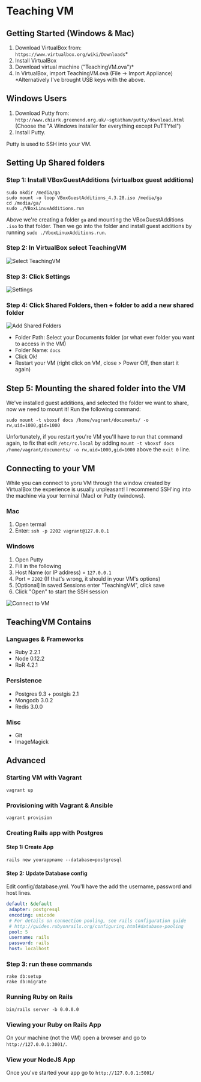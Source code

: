 # Teaching VM

## Getting Started (Windows & Mac)

1. Download VirtualBox from: `https://www.virtualbox.org/wiki/Downloads`*
2. Install VirtualBox
3. Download virtual machine ("TeachingVM.ova")*
4. In VirtualBox, import TeachingVM.ova (File -> Import Appliance)
*Alternatively I've brought USB keys with the above.

## Windows Users

1. Download Putty from: `http://www.chiark.greenend.org.uk/~sgtatham/putty/download.html` (Choose the "A Windows installer for everything except PuTTYtel")
2. Install Putty.

Putty is used to SSH into your VM.

## Setting Up Shared folders

### Step 1: Install VBoxGuestAdditions (virtualbox guest additions)
```
sudo mkdir /media/ga
sudo mount -o loop VBoxGuestAdditions_4.3.28.iso /media/ga
cd /media/ga/
sudo ./VBoxLinuxAdditions.run 
```

Above we're creating a folder `ga` and mounting the VBoxGuestAdditions `.iso` to that folder. Then
we go into the folder and install guest additions by running `sudo ./VboxLinuxAdditions.run`.

### Step 2: In VirtualBox select TeachingVM

![Select TeachingVM](/screenshots/shared-folders/1-virtualbox.png?raw=true "Select TeachingVM")

### Step 3: Click Settings

![Settings](/screenshots/shared-folders/2-settings.png?raw=true "Settings")

### Step 4: Click Shared Folders, then + folder to add a new shared folder

![Add Shared Folders](/screenshots/shared-folders/3-add-shared-folder.png?raw=true "Add Shared Folder")

* Folder Path: Select your Documents folder (or what ever folder you want to access in the VM)
* Folder Name: `docs`
* Click Ok!
* Restart your VM (right click on VM, close > Power Off, then start it again)

## Step 5: Mounting the shared folder into the VM

We've installed guest additions, and selected the folder we want to share, now we need to mount it! Run the following command:

```
sudo mount -t vboxsf docs /home/vagrant/documents/ -o rw,uid=1000,gid=1000
```

Unfortunately, if you restart you're VM you'll have to run that command again, to fix that edit `/etc/rc.local` by adding `mount -t vboxsf docs /home/vagrant/documents/ -o rw,uid=1000,gid=1000` above the `exit 0` line.


## Connecting to your VM

While you can connect to yoru VM through the window created by VirtualBox the experience is usually unpleasant! I recommend SSH'ing into the machine via your terminal (Mac) or Putty (windows).

### Mac 

1. Open termal
2. Enter: `ssh -p 2202 vagrant@127.0.0.1`

### Windows

1. Open Putty
2. Fill in the following
  1. Host Name (or IP address) = `127.0.0.1`
  2. Port = `2202` (If that's wrong, it should in your VM's options)
  3. [Optional] In saved Sessions enter "TeachingVM", click save
  4. Click "Open" to start the SSH session

![Connect to VM](/screenshots/putty.png?raw=true "Connect to VM")

## TeachingVM Contains

### Languages & Frameworks
- Ruby 2.2.1
- Node 0.12.2
- RoR 4.2.1

### Persistence
- Postgres 9.3 + postgis 2.1
- Mongodb 3.0.2
- Redis 3.0.0

### Misc
- Git
- ImageMagick

## Advanced
### Starting VM with Vagrant

```
vagrant up
```

### Provisioning with Vagrant & Ansible
```
vagrant provision
```

### Creating Rails app with Postgres

#### Step 1: Create App
```
rails new yourappname --database=postgresql
```

#### Step 2: Update Database config
 Edit config/database.yml. You'll have the add the username, password and host lines.

 ```yml
default: &default
  adapter: postgresql
  encoding: unicode
  # For details on connection pooling, see rails configuration guide
  # http://guides.rubyonrails.org/configuring.html#database-pooling
  pool: 5
  username: rails
  password: rails
  host: localhost
 ```

### Step 3: run these commands
```
rake db:setup
rake db:migrate
```

### Running Ruby on Rails

```
bin/rails server -b 0.0.0.0
```

### Viewing your Ruby on Rails App

On your machine (not the VM) open a browser and go to `http://127.0.0.1:3001/`.

### View your NodeJS App

Once you've started your app go to `http://127.0.0.1:5001/`
